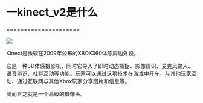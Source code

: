 # 一kinect_v2是什么
=====================

![](../../../assets/020_(15条消息)_#_Kinect_V2_简介_Dummy.v07的博客-CSDN博客_kinect_v2_000.png) 

Kinect是微软在2009年公布的XBOX360体感周边外设。

它是一种3D体感摄影机，同时它导入了即时动态捕捉、影像辨识、麦克风输入、语音辨识、社群互动等功能。玩家可以通过这项技术在游戏中开车、与其他玩家互动、通过互联网与其他Xbox玩家分享图片和信息等。

简而言之就是一个高级的摄像头。
